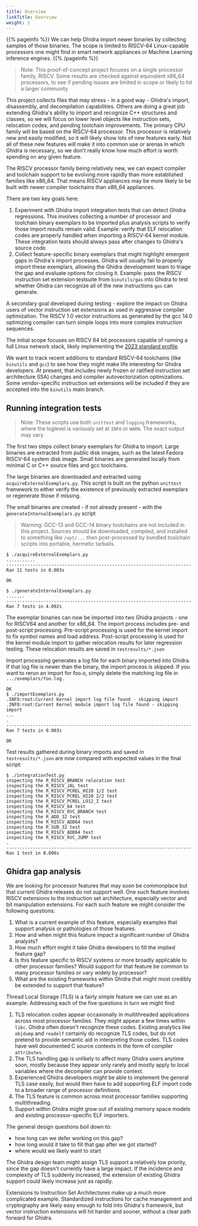 ```yaml
---
title: Overview
linkTitle: Overview
weight: 1
---
```


{{% pageinfo %}}
We can help Ghidra import newer binaries by collecting samples of those binaries.
The scope is limited to RISCV-64 Linux-capable processors one might find in smart network appliances
or Machine Learning inference engines.
{{% /pageinfo %}}

>Note: This proof-of-concept project focuses on a single processor family, RISCV.
>      Some results are checked against equivalent x86_64 processors, to see if pending
>      issues are limited in scope or likely to hit a larger community

This project collects files that may stress - in a good way - Ghidra's import, disassembly, and decompilation
capabilities.
Others are doing a great job extending Ghidra's ability to import
and recognize C++ structures and classes, so we will focus on lower level objects
like instruction sets, relocation codes, and pending toolchain improvements.
The primary CPU family will be based on
the RISCV-64 processor.  This processor is relatively new and easily modified, so
it will likely show lots of new features early.  Not all of these new features will
make it into common use or arenas in which Ghidra is necessary, so we don't really
know how much effort is worth spending on any given feature.

The RISCV processor family being relatively new, we can expect compiler and toolchain support to be evolving more rapidly than
more established families like x86_64.  That means RISCV appliances may be more likely to be built with newer compiler
toolchains than x86_64 appliances.

There are two key goals here:

1. Experiment with Ghidra import integration tests that can detect Ghidra regressions.  This involves collecting
   a number of processor and toolchain binary exemplars to be imported plus analysis scripts to verify those import results
   remain valid.  Example: verify that ELF relocation codes are properly handled when importing a RISCV-64 kernel
   module.  These integration tests should always pass after changes to Ghidra's source code.
2. Collect feature-specific binary exemplars that might highlight emergent gaps in
   Ghidra's import processes.  Ghidra will usually
   fail to properly import these exemplars, allowing the Ghidra development team to triage the gap and evaluate options for closing
   it.  Example: pass the RISCV instruction set extension testsuite from `binutils/gas` into Ghidra to test whether Ghidra can
   recognize all of the new instructions `gas` can generate.

A secondary goal developed during testing - explore the impact on Ghidra users of vector instruction set extensions as used in aggressive
compiler optimization.  The RISCV 1.0 vector instructions as generated by the gcc 14.0 optimizing compiler can turn simple loops into more
complex instruction sequences.

The initial scope focuses on RISCV 64 bit processors capable of running a full Linux network stack, likely implementing
the [2023 standard profile](https://github.com/riscv/riscv-profiles/blob/main/rva23-profile.adoc).

We want to track recent additions to standard RISCV-64 toolchains (like `binutils` and `gcc`) to
see how they might make life interesting for Ghidra developers.  At present, that includes
newly frozen or ratified instruction set architecture (ISA) changes and compiler autovectorization
optimizations.  Some vendor-specific instruction set extensions will be included if they are accepted into
the `binutils` main branch.

## Running integration tests

>Note: These scripts use both `unittest` and `logging` frameworks, where the loglevel is variously set at `INFO` or `WARN`.
>      The exact output may vary

The first two steps collect binary exemplars for Ghidra to import.  Large binaries are extracted from public disk images,
such as the latest Fedora RISCV-64 system disk image.  Small binaries are generated locally from minimal C or C++ source
files and gcc toolchains.

The large binaries are downloaded and extracted using `acquireExternalExemplars.py`.  This script is built on the python `unittest` framework
to either verify the existence of previously extracted exemplars or regenerate those if missing.

The small binaries are created - if not already present - with the `generateInternalExemplars.py` script

> Warning: GCC-13 and GCC-14 binary toolchains are not included in this project.  Sources should be downloaded, compiled, and
>          installed to something like `/opt/...` then post-processed by bundled toolchain scripts into portable, hermetic tarballs.


```console
$ ./acquireExternalExemplars.py 
...........
----------------------------------------------------------------------
Ran 11 tests in 0.003s

OK

$ ./generateInternalExemplars.py 
.......
----------------------------------------------------------------------
Ran 7 tests in 4.092s
```

The exemplar binaries can now be imported into two Ghidra projects - one for RISCV64 and another for x86_64.
The import process includes pre- and post-script processing.  Pre-script processing is used for the kernel import
to fix symbol names and load address.  Post-script processing is used for the kernel module import to gather
relocation results for later regression testing.  These relocation results are saved in `testresults/*.json`

Import processing generates a log file for each binary imported into Ghidra.  If that log file is newer than the
binary, the import process is skipped.  If you want to rerun an import for foo.o, simply delete the matching log file in
`.../exemplars/foo.log.`

```console
OK
$ ./importExemplars.py
.INFO:root:Current Kernel import log file found - skipping import
.INFO:root:Current Kernel module import log file found - skipping import
...
.
----------------------------------------------------------------------
Ran 7 tests in 0.003s

OK
```

Test results gathered during binary imports and saved in `testresults/*.json` are now compared with expected
values in the final script:

```console
$ ./integrationTest.py 
inspecting the R_RISCV_BRANCH relocation test
inspecting the R_RISCV_JAL test
inspecting the R_RISCV_PCREL_HI20 1/2 test
inspecting the R_RISCV_PCREL_HI20 2/2 test
inspecting the R_RISCV_PCREL_LO12_I test
inspecting the R_RISCV_64 test
inspecting the R_RISCV_RVC_BRANCH test
inspecting the R_ADD_32 test
inspecting the R_RISCV_ADD64 test
inspecting the R_SUB_32 test
inspecting the R_RISCV_ADD64 test
inspecting the R_RISCV_RVC_JUMP test
.
----------------------------------------------------------------------
Ran 1 test in 0.000s
```

## Ghidra gap analysis

We are looking for processor features that may soon be commonplace but that current Ghidra releases do not support well.
One such feature involves RISCV extensions to the instruction set architecture, especially vector and bit manipulation
extensions.  For each such feature we might consider the following questions:

1. What is a current example of this feature, especially examples that support analysis or pathologies of those features.
2. How and when might this feature impact a significant number of Ghidra analysts?
3. How much effort might it take Ghidra developers to fill the implied feature gap?
4. Is this feature specific to RISCV systems or more broadly applicable to other processor families?  Would support for that
   feature be common to many processor families or vary widely by processor?
5. What are the existing frameworks within Ghidra that might most credibly be extended to support that feature?

Thread Local Storage (TLS) is a fairly simple feature we can use as an example.  Addressing each of the five questions in turn
we might find:

1. TLS relocation codes appear occasionally in multithreaded applications across most processor families.  They might appear a few times
   within `libc`.  Ghidra often doesn't recognize these codes.  Existing analytics like `objdump` and `readelf` certainly do recognize
   TLS codes, but do not pretend to provide semantic aid in interpreting those codes.  TLS codes have well documented C source contexts in
   the form of compiler `attributes`.
2. The TLS handling gap is unlikely to affect many Ghidra users anytime soon, mostly because they appear only rarely and mostly apply
   to local variables where the decompiler can provide context.
3. Experienced Ghidra developers *might* be able to implement the general TLS case easily, but would then have to add supporting
   ELF import code to a broader range of processor definitions.
4. The TLS feature is common across most processor families supporting multithreading.
5. Support within Ghidra might grow out of existing memory space models and existing processor-specific ELF importers.

The general design questions boil down to:

* how long can we defer working on this gap?
* how long would it take to fill that gap after we got started?
* where would we likely want to start

The Ghidra design team might assign TLS support a relatively low priority, since the gap doesn't currently have a large impact.
If the incidence and complexity of TLS suddenly increased, the extension of existing Ghidra support could likely increase just as
rapidly.

Extensions to Instruction Set Architectures make up a much more complicated example.  Standardized instructions for cache management
and cryptography are likely easy enough to fold into Ghidra's framework, but vector instruction extensions will hit harder and sooner,
without a clear path forward for Ghidra.
